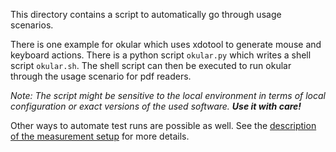 This directory contains a script to automatically go through usage scenarios.

There is one example for okular which uses xdotool to generate mouse and keyboard actions. There is a python script `okular.py` which writes a shell script `okular.sh`. The shell script can then be executed to run okular through the usage scenario for pdf readers.

*Note: The script might be sensitive to the local environment in terms of local configuration or exact versions of the used software. **Use it with care!***

Other ways to automate test runs are possible as well. See the [description of the measurement setup](../measurement_setup.md) for more details.
